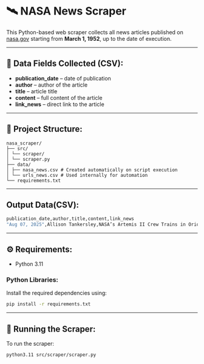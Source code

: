 # 🛰️ NASA News Scraper
This Python-based web scraper collects all news articles published on [nasa.gov](https://www.nasa.gov/news/recently-published/) starting from **March 1, 1952**, up to the date of execution.

---

## 📄 Data Fields Collected (CSV):
- **publication_date** – date of publication  
- **author** – author of the article  
- **title** – article title  
- **content** – full content of the article  
- **link_news** – direct link to the article  

---

## 📁 Project Structure:
```text
nasa_scraper/
├── src/
│ └── scraper/
│ └── scraper.py
├── data/
│ ├── nasa_news.csv # Created automatically on script execution
│ └── urls_news.csv # Used internally for automation
└── requirements.txt
```

---

## Output Data(CSV):
```bash
publication_date,author,title,content,link_news                                                                                                                                                                                       
"Aug 07, 2025",Allison Tankersley,NASA’s Artemis II Crew Trains in Orion,"The Artemis II crew (from left to right) CSA (Canadian Space Agency) astronaut Jeremy Hansen, and NASA astronauts Christina Koch, Victor Glover, and Reid Wise       man don their Orion Crew Survival System Suits for a multi-day crew module training beginning July 31, 2025, at the agency’s Kennedy Space Center in Florida. Behind the crew, wearing clean room apparel, are members of the Artemis II        closeout crew. Testing included a suited crew test and crew equipment interface test, performing launch day and simulated orbital activities inside the Orion spacecraft. This series of tests marks the first time the crew entered th       eir spacecraft that will take them around the Moon and back to Earth while wearing their spacesuits. Image credit: NASA/Rad Sinyak",https://www.nasa.gov/image-article/nasas-artemis-ii-crew-trains-in-orion/
```

---

## ⚙️ Requirements:
- Python 3.11

### Python Libraries:
Install the required dependencies using:    
```bash
pip install -r requirements.txt
```
---

## 🚀 Running the Scraper:
To run the scraper:
```bash
python3.11 src/scraper/scraper.py
```
